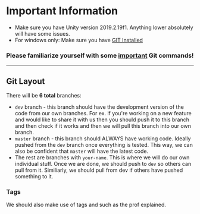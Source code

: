# Important Information

* Make sure you have Unity version 2019.2.19f1. Anything lower absolutely will have some issues.
* For windows only: Make sure you have [GIT Installed](https://git-scm.com/downloads)

### Please familiarize yourself with some [important](https://dev.to/dhruv/essential-git-commands-every-developer-should-know-2fl) Git commands!

------------

## Git Layout

There will be **6 total** branches:

* `dev` branch - this branch should have the development version of the code from our own branches. For ex. if you're working on a new feature and would like to share it with us then you should push it to this branch and then check if it works and then we will pull this branch into our own branch.
* `master` branch - this branch should ALWAYS have working code. Ideally pushed from the `dev` branch once everything is tested. This way, we can also be confident that `master` will have the latest code.
* The rest are branches with `your-name`. This is where we will do our own individual stuff. Once we are done, we should push to `dev` so others can pull from it. Similiarly, we should pull from dev if others have pushed something to it.

### Tags

We should also make use of tags and such as the prof explained. 



